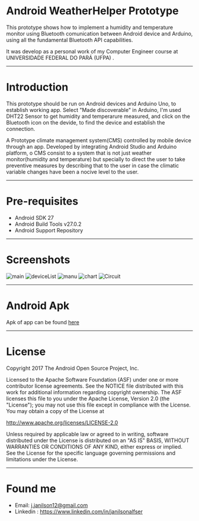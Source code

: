 
# Android WeatherHelper Prototype

This prototype shows how to implement a humidity and temperature monitor using Bluetooth comunication between Android device and Arduino, using
all the fundamental Bluetooth API capabilities.

It was develop as a personal work of my Computer Engineer course at UNIVERSIDADE FEDERAL DO PARÁ (UFPA) .

---
# Introduction


This prototype should be run on Android devices and Arduino Uno, to establish working app. Select "Made discoverable" in Arduino, I'm used DHT22 Sensor to get humidity and temperarure measured, and click
on the Bluetooth icon on the devide, to find the device and establish the connection.

A Prototype climate management system(CMS) controlled by mobile device through an app. 
Developed  by integrating Android Studio and Arduino platform, 
o CMS consist to a system that is not just weather monitor(humidity and temperature) 
but specially to direct the user to take preventive measures 
by describing that to the user in case the climatic variable changes have been a nocive level to the user.

---
# Pre-requisites

- Android SDK 27
- Android Build Tools v27.0.2
- Android Support Repository

---
# Screenshots

![main](./screenshots/mainActivity.jpeg)
![deviceList](./screenshots/btSearch.jpeg)
![manu](./screenshots/menu.jpeg)
![chart](./screenshots/chart.jpeg)
![Circuit](./screenshots/circuit.PNG)

---
# Android Apk

Apk of app can be found [here](./App/build/outputs/apk/debug/App-debug.apk) 

---
# License

Copyright 2017 The Android Open Source Project, Inc.

Licensed to the Apache Software Foundation (ASF) under one or more contributor
license agreements.  See the NOTICE file distributed with this work for
additional information regarding copyright ownership.  The ASF licenses this
file to you under the Apache License, Version 2.0 (the "License"); you may not
use this file except in compliance with the License.  You may obtain a copy of
the License at

http://www.apache.org/licenses/LICENSE-2.0

Unless required by applicable law or agreed to in writing, software
distributed under the License is distributed on an "AS IS" BASIS, WITHOUT
WARRANTIES OR CONDITIONS OF ANY KIND, either express or implied.  See the
License for the specific language governing permissions and limitations under
the License.

---
# Found me
- Email: j.janilson12@gmail.com
- Linkedin : https://www.linkedin.com/in/janilsonalfser
